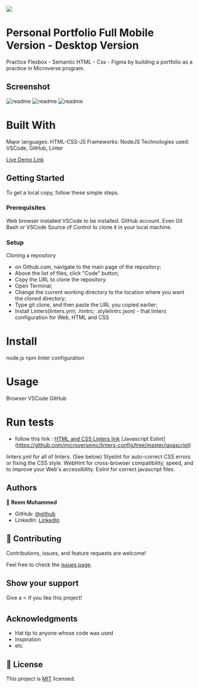 ![](https://img.shields.io/badge/Microverse-blueviolet)

# Personal Portfolio Full Mobile Version - Desktop Version

Practice Flexbox - Semantic HTML - Css - Figma by building a portfolio as a practice in Microverse program.

## Screenshot

![readme](./images/screenshoots/mobile-version-1.png)
![readme](./images/screenshoots/mobile-version-2.png)
![readme](./images/screenshoots/mobile-version-3.png)

# Built With

Major languages: HTML-CSS-JS
Frameworks: NodeJS
Technologies used: VSCode, GitHub, Linter

[Live Demo Link](https://reemmohamedabdelfatah.github.io/Portfolio-Reem/)

## Getting Started
To get a local copy, follow these simple steps.

### Prerequisites
Web browser installed
VSCode to be installed.
GitHub account.
Even Git Bash or VSCode Source of Control to clone it in your local machine.

### Setup
Cloning a repository
* on Github.com, navigate to the main page of the repository;
* Above the list of files, click "Code" button; 
* Copy the URL to clone the repository.
* Open Terminal;
* Change the current working directory to the location where you want the cloned directory; 
* Type git clone, and then paste the URL you copied earlier; 
* Install Linters(linters.yml; .hintrc; .stylelintrc.json) - that linters configuration for Web, HTML and CSS

# Install

node.js
npm
linter configuration

# Usage

Browser
VSCode
GitHub

# Run tests

- follow this link :
 [HTML and CSS Linters link]( https://github.com/microverseinc/linters-config/tree/master/html-css)
 [Javascript Eslint] (https://github.com/microverseinc/linters-config/tree/master/javascript)

linters.yml for all of linters. (See below)
Styelint for auto-correct CSS errors or fixing the CSS style.
WebHint for cross-browser compatibility, speed, and to improve your Web's accessibility.
Eslint for correct javascript files.

## Authors

👤 **Reem Muhammed**

- GitHub: [@github](https://github.com/ReemMohamedAbdelfatah)
- LinkedIn: [LinkedIn](https://www.linkedin.com/in/reem-abd-el-fatah-a07543116)

## 🤝 Contributing

Contributions, issues, and feature requests are welcome!

Feel free to check the [issues page](../../issues/).

## Show your support

Give a ⭐️ if you like this project!

## Acknowledgments

- Hat tip to anyone whose code was used
- Inspiration
- etc

## 📝 License

This project is [MIT](./LICENSE) licensed.
